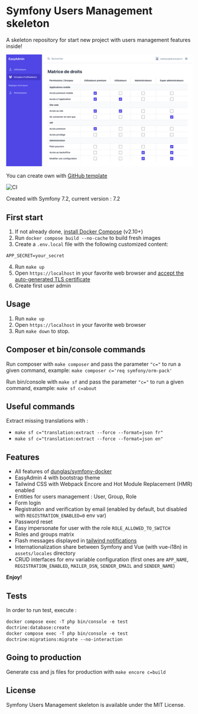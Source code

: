 # Symfony Users Management skeleton

A skeleton repository for start new project with users management features inside!

![Roles and group matrix](/docs/roles-matrix.png)

You can create own with [GitHub template](https://github.com/new?template_name=symfony-users-management-skeleton&template_owner=mathieu-dumoutier)

![CI](https://github.com/mathieu-dumoutier/symfony-users-management-skeleton/workflows/CI/badge.svg)

Created with Symfony 7.2, current version : 7.2

## First start

1. If not already done, [install Docker Compose](https://docs.docker.com/compose/install/) (v2.10+)
2. Run `docker compose build --no-cache` to build fresh images
3. Create a `.env.local` file with the following customized content:
```dotenv
APP_SECRET=your_secret
```
4. Run `make up`
5. Open `https://localhost` in your favorite web browser and [accept the auto-generated TLS certificate](https://stackoverflow.com/a/15076602/1352334)
6. Create first user admin

## Usage

1. Run `make up`
2. Open `https://localhost` in your favorite web browser
3. Run `make down` to stop.

## Composer et bin/console commands

Run composer with `make composer` and pass the parameter `"c="` to run a given command, example: `make composer c='req symfony/orm-pack'`

Run bin/console with `make sf` and pass the parameter `"c="` to run a given command, example: `make sf c=about`

## Useful commands

Extract missing translations with :
* `make sf c="translation:extract --force --format=json fr"` 
* `make sf c="translation:extract --force --format=json en"`

## Features

* All features of [dunglas/symfony-docker](https://github.com/dunglas/symfony-docker)
* EasyAdmin 4 with bootstrap theme
* Tailwind CSS with Webpack Encore and Hot Module Replacement (HMR) enabled
* Entities for users management : User, Group, Role
* Form login
* Registration and verification by email (enabled by default, but disabled with `REGISTRATION_ENABLED=0` env var)
* Password reset
* Easy impersonate for user with the role `ROLE_ALLOWED_TO_SWITCH`
* Roles and groups matrix
* Flash messages displayed in [tailwind notifications](https://tailwindui.com/components/application-ui/overlays/notifications)
* Internationalization share between Symfony and Vue (with vue-i18n) in `assets/locales` directory
* CRUD interfaces for env variable configuration (first ones are `APP_NAME`, `REGISTRATION_ENABLED`, `MAILER_DSN`, `SENDER_EMAIL` and `SENDER_NAME`)

**Enjoy!**

## Tests

In order to run test, execute :
```
docker compose exec -T php bin/console -e test doctrine:database:create
docker compose exec -T php bin/console -e test doctrine:migrations:migrate --no-interaction
```

## Going to production

Generate css and js files for production with `make encore c=build`

## License

Symfony Users Management skeleton is available under the MIT License.
